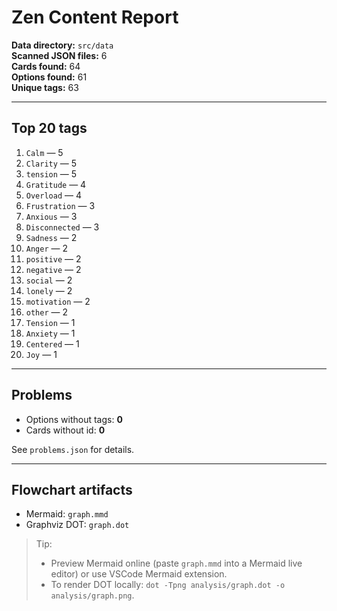 # Zen Content Report

**Data directory:** `src/data`  
**Scanned JSON files:** 6  
**Cards found:** 64  
**Options found:** 61  
**Unique tags:** 63

---

## Top 20 tags
1. `Calm` — 5
2. `Clarity` — 5
3. `tension` — 5
4. `Gratitude` — 4
5. `Overload` — 4
6. `Frustration` — 3
7. `Anxious` — 3
8. `Disconnected` — 3
9. `Sadness` — 2
10. `Anger` — 2
11. `positive` — 2
12. `negative` — 2
13. `social` — 2
14. `lonely` — 2
15. `motivation` — 2
16. `other` — 2
17. `Tension` — 1
18. `Anxiety` — 1
19. `Centered` — 1
20. `Joy` — 1

---

## Problems
- Options without tags: **0**
- Cards without id: **0**

See `problems.json` for details.

---

## Flowchart artifacts
- Mermaid: `graph.mmd`
- Graphviz DOT: `graph.dot`

> Tip:
> - Preview Mermaid online (paste `graph.mmd` into a Mermaid live editor) or use VSCode Mermaid extension.
> - To render DOT locally: `dot -Tpng analysis/graph.dot -o analysis/graph.png`.

